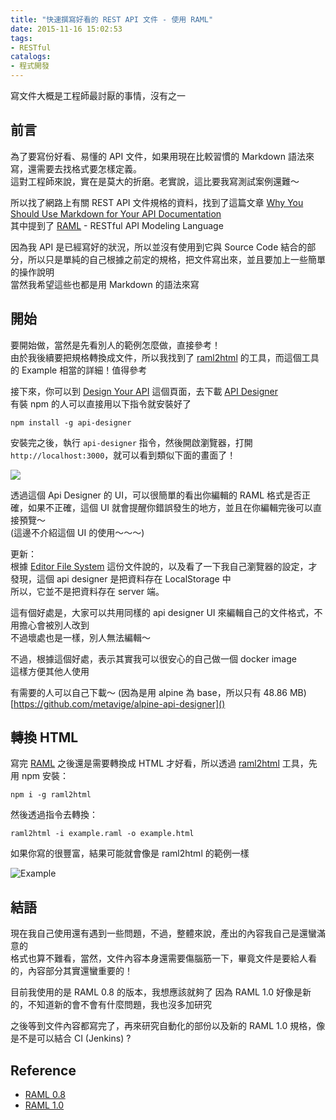 ```yaml
---
title: "快速撰寫好看的 REST API 文件 - 使用 RAML"
date: 2015-11-16 15:02:53
tags:
- RESTful
catalogs:
- 程式開發
---
```


寫文件大概是工程師最討厭的事情，沒有之一

<!--more-->

## 前言

為了要寫份好看、易懂的 API 文件，如果用現在比較習慣的 Markdown 語法來寫，還需要去找格式要怎樣定義。  
這對工程師來說，實在是莫大的折磨。老實說，這比要我寫測試案例還難～  

所以找了網路上有關 REST API 文件規格的資料，找到了這篇文章 [Why You Should Use Markdown for Your API Documentation](http://www.programmableweb.com/news/why-you-should-use-markdown-your-api-documentation/2015/02/19)  
其中提到了 [RAML](http://raml.org) - RESTful API Modeling Language  

因為我 API 是已經寫好的狀況，所以並沒有使用到它與 Source Code 結合的部分，所以只是單純的自己根據之前定的規格，把文件寫出來，並且要加上一些簡單的操作說明  
當然我希望這些也都是用 Markdown 的語法來寫  

## 開始

要開始做，當然是先看別人的範例怎麼做，直接參考！  
由於我後續要把規格轉換成文件，所以我找到了 [raml2html](https://github.com/kevinrenskers/raml2html) 的工具，而這個工具的 Example 相當的詳細！值得參考  

接下來，你可以到 [Design Your API](http://raml.org/developers/design-your-api) 這個頁面，去下載 [API Designer](https://github.com/mulesoft/api-designer)  
有裝 npm 的人可以直接用以下指令就安裝好了  

```
npm install -g api-designer
```

安裝完之後，執行 `api-designer` 指令，然後開啟瀏覽器，打開 `http://localhost:3000`，就可以看到類似下面的畫面了！  

![](api_designer_web.png)

透過這個 Api Designer 的 UI，可以很簡單的看出你編輯的 RAML 格式是否正確，如果不正確，這個 UI 就會提醒你錯誤發生的地方，並且在你編輯完後可以直接預覽～  
(這邊不介紹這個 UI 的使用～～～)  

更新：  
根據 [Editor File System](https://github.com/mulesoft/api-designer/blob/master/docs/file-system.md) 這份文件說的，以及看了一下我自己瀏覽器的設定，才發現，這個 api designer 是把資料存在 LocalStorage 中  
所以，它並不是把資料存在 server 端。  

這有個好處是，大家可以共用同樣的 api designer UI 來編輯自己的文件格式，不用擔心會被別人改到  
不過壞處也是一樣，別人無法編輯～  

不過，根據這個好處，表示其實我可以很安心的自己做一個 docker image  
這樣方便其他人使用  

有需要的人可以自己下載～  (因為是用 alpine 為 base，所以只有 48.86 MB)  
[https://github.com/metavige/alpine-api-designer]()

## 轉換 HTML

寫完 [RAML](http://raml.org) 之後還是需要轉換成 HTML 才好看，所以透過 [raml2html](https://github.com/kevinrenskers/raml2html) 工具，先用 npm 安裝：  

```
npm i -g raml2html
```

然後透過指令去轉換：  

```
raml2html -i example.raml -o example.html
```

如果你寫的很豐富，結果可能就會像是 raml2html 的範例一樣

![Example](example.png)

## 結語

現在我自己使用還有遇到一些問題，不過，整體來說，產出的內容我自己是還蠻滿意的  
格式也算不難看，當然，文件內容本身還需要傷腦筋一下，畢竟文件是要給人看的，內容部分其實還蠻重要的！  

目前我使用的是 RAML 0.8 的版本，我想應該就夠了
因為 RAML 1.0 好像是新的，不知道新的會不會有什麼問題，我也沒多加研究  

之後等到文件內容都寫完了，再來研究自動化的部份以及新的 RAML 1.0 規格，像是不是可以結合 CI (Jenkins) ?  

## Reference

* [RAML 0.8](https://github.com/raml-org/raml-spec/blob/master/raml-0.8.md)
* [RAML 1.0](http://docs.raml.org/specs/1.0/)
